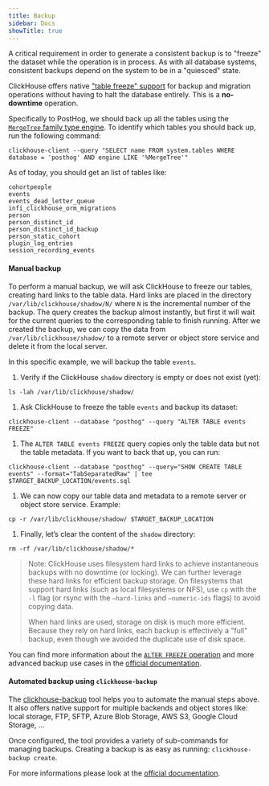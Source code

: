 ```yaml
---
title: Backup
sidebar: Docs
showTitle: true
---
```


A critical requirement in order to generate a consistent backup is to "freeze" the dataset while the operation is in process. As with all database systems, consistent backups depend on the system to be in a "quiesced" state.

ClickHouse offers native ["table freeze" support](https://clickhouse.com/docs/en/sql-reference/statements/alter/partition/#alter_freeze-partition) for backup and migration operations without having to halt the database entirely. This is a **no-downtime** operation.

Specifically to PostHog, we should back up all the tables using the [`MergeTree` family type engine](https://clickhouse.com/docs/en/engines/table-engines/mergetree-family/mergetree/). To identify which tables you should back up, run the following command:

```shell
clickhouse-client --query "SELECT name FROM system.tables WHERE database = 'posthog' AND engine LIKE '%MergeTree'"
```

As of today, you should get an list of tables like:
```
cohortpeople
events
events_dead_letter_queue
infi_clickhouse_orm_migrations
person
person_distinct_id
person_distinct_id_backup
person_static_cohort
plugin_log_entries
session_recording_events
```

#### Manual backup
To perform a manual backup, we will ask ClickHouse to freeze our tables, creating hard links to the table data. Hard links are placed in the directory `/var/lib/clickhouse/shadow/N/` where `N` is the incremental number of the backup. The query creates the backup almost instantly, but first it will wait for the current queries to the corresponding table to finish running. After we created the backup, we can copy the data from `/var/lib/clickhouse/shadow/` to a remote server or object store service and delete it from the local server.

In this specific example, we will backup the table `events`.

1. Verify if the ClickHouse `shadow` directory is empty or does not exist (yet):
 ```shell
 ls -lah /var/lib/clickhouse/shadow/
 ```

1. Ask ClickHouse to freeze the table `events` and backup its dataset:
 ```shell
 clickhouse-client --database "posthog" --query "ALTER TABLE events FREEZE"
 ```

1. The `ALTER TABLE events FREEZE` query copies only the table data but not the table metadata. If you want to back that up, you can run:
 ```shell
 clickhouse-client --database "posthog" --query="SHOW CREATE TABLE events" --format="TabSeparatedRaw" | tee $TARGET_BACKUP_LOCATION/events.sql
 ```

1. We can now copy our table data and metadata to a remote server or object store service. Example:
 ```shell
 cp -r /var/lib/clickhouse/shadow/ $TARGET_BACKUP_LOCATION
 ```

1. Finally, let’s clear the content of the `shadow` directory:
 ```shell
 rm -rf /var/lib/clickhouse/shadow/*
 ```

> Note: ClickHouse uses filesystem hard links to achieve instantaneous backups with no downtime (or locking). We can further leverage these hard links for efficient backup storage. On filesystems that support hard links (such as local filesystems or NFS), use `cp` with the `-l` flag (or rsync with the `–hard-links` and `–numeric-ids` flags) to avoid copying data.
>
> When hard links are used, storage on disk is much more efficient. Because they rely on hard links, each backup is effectively a "full" backup, even though we avoided the duplicate use of disk space.

You can find more information about the [`ALTER FREEZE` operation](https://clickhouse.com/docs/en/sql-reference/statements/alter/partition/#alter_freeze-partition) and more advanced backup use cases in the [official documentation](https://clickhouse.com/docs/en/operations/backup/).

#### Automated backup using `clickhouse-backup`
The [clickhouse-backup](https://github.com/AlexAkulov/clickhouse-backup) tool helps you to automate the manual steps above. It also offers native support for multiple backends and object stores like: local storage, FTP, SFTP, Azure Blob Storage, AWS S3, Google Cloud Storage, ...

Once configured, the tool provides a variety of sub-commands for managing backups. Creating a backup is as easy as running: `clickhouse-backup create`.

For more informations please look at the [official documentation](https://github.com/AlexAkulov/clickhouse-backup).
